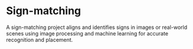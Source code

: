 # Sign-matching
A sign-matching project aligns and identifies signs in images or real-world scenes using image processing and machine learning for accurate recognition and placement.
